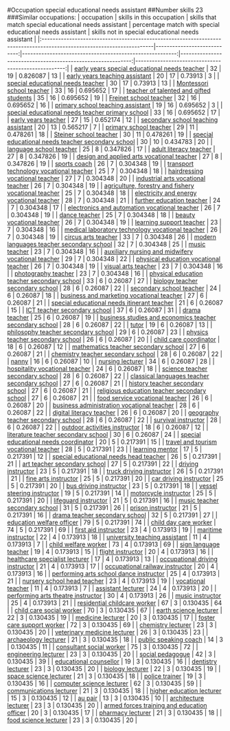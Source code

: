 #Occupation special educational needs assistant
##Number skills 23
###Similar occupations:
| occupation                                                                                                            |   skills in this occupation |   skills that match special educational needs assistant |   percentage match with special educational needs assistant |   skills not in special educational needs assistant |
|:----------------------------------------------------------------------------------------------------------------------|----------------------------:|--------------------------------------------------------:|------------------------------------------------------------:|----------------------------------------------------:|
| [early years special educational needs teacher](early_years_special_educational_needs_teacher.md)                     |                          32 |                                                      19 |                                                    0.826087 |                                                  13 |
| [early years teaching assistant](early_years_teaching_assistant.md)                                                   |                          20 |                                                      17 |                                                    0.73913  |                                                   3 |
| [special educational needs teacher](special_educational_needs_teacher.md)                                             |                          30 |                                                      17 |                                                    0.73913  |                                                  13 |
| [Montessori school teacher](Montessori_school_teacher.md)                                                             |                          33 |                                                      16 |                                                    0.695652 |                                                  17 |
| [teacher of talented and gifted students](teacher_of_talented_and_gifted_students.md)                                 |                          35 |                                                      16 |                                                    0.695652 |                                                  19 |
| [Freinet school teacher](Freinet_school_teacher.md)                                                                   |                          32 |                                                      16 |                                                    0.695652 |                                                  16 |
| [primary school teaching assistant](primary_school_teaching_assistant.md)                                             |                          19 |                                                      16 |                                                    0.695652 |                                                   3 |
| [special educational needs teacher primary school](special_educational_needs_teacher_primary_school.md)               |                          33 |                                                      16 |                                                    0.695652 |                                                  17 |
| [early years teacher](early_years_teacher.md)                                                                         |                          27 |                                                      15 |                                                    0.652174 |                                                  12 |
| [secondary school teaching assistant](secondary_school_teaching_assistant.md)                                         |                          20 |                                                      13 |                                                    0.565217 |                                                   7 |
| [primary school teacher](primary_school_teacher.md)                                                                   |                          29 |                                                      11 |                                                    0.478261 |                                                  18 |
| [Steiner school teacher](Steiner_school_teacher.md)                                                                   |                          30 |                                                      11 |                                                    0.478261 |                                                  19 |
| [special educational needs teacher secondary school](special_educational_needs_teacher_secondary_school.md)           |                          30 |                                                      10 |                                                    0.434783 |                                                  20 |
| [language school teacher](language_school_teacher.md)                                                                 |                          25 |                                                       8 |                                                    0.347826 |                                                  17 |
| [adult literacy teacher](adult_literacy_teacher.md)                                                                   |                          27 |                                                       8 |                                                    0.347826 |                                                  19 |
| [design and applied arts vocational teacher](design_and_applied_arts_vocational_teacher.md)                           |                          27 |                                                       8 |                                                    0.347826 |                                                  19 |
| [sports coach](sports_coach.md)                                                                                       |                          26 |                                                       7 |                                                    0.304348 |                                                  19 |
| [transport technology vocational teacher](transport_technology_vocational_teacher.md)                                 |                          25 |                                                       7 |                                                    0.304348 |                                                  18 |
| [hairdressing vocational teacher](hairdressing_vocational_teacher.md)                                                 |                          27 |                                                       7 |                                                    0.304348 |                                                  20 |
| [industrial arts vocational teacher](industrial_arts_vocational_teacher.md)                                           |                          26 |                                                       7 |                                                    0.304348 |                                                  19 |
| [agriculture, forestry and fishery vocational teacher](agriculture,_forestry_and_fishery_vocational_teacher.md)       |                          25 |                                                       7 |                                                    0.304348 |                                                  18 |
| [electricity and energy vocational teacher](electricity_and_energy_vocational_teacher.md)                             |                          28 |                                                       7 |                                                    0.304348 |                                                  21 |
| [further education teacher](further_education_teacher.md)                                                             |                          24 |                                                       7 |                                                    0.304348 |                                                  17 |
| [electronics and automation vocational teacher](electronics_and_automation_vocational_teacher.md)                     |                          26 |                                                       7 |                                                    0.304348 |                                                  19 |
| [dance teacher](dance_teacher.md)                                                                                     |                          25 |                                                       7 |                                                    0.304348 |                                                  18 |
| [beauty vocational teacher](beauty_vocational_teacher.md)                                                             |                          26 |                                                       7 |                                                    0.304348 |                                                  19 |
| [learning support teacher](learning_support_teacher.md)                                                               |                          23 |                                                       7 |                                                    0.304348 |                                                  16 |
| [medical laboratory technology vocational teacher](medical_laboratory_technology_vocational_teacher.md)               |                          26 |                                                       7 |                                                    0.304348 |                                                  19 |
| [circus arts teacher](circus_arts_teacher.md)                                                                         |                          33 |                                                       7 |                                                    0.304348 |                                                  26 |
| [modern languages teacher secondary school](modern_languages_teacher_secondary_school.md)                             |                          32 |                                                       7 |                                                    0.304348 |                                                  25 |
| [music teacher](music_teacher.md)                                                                                     |                          23 |                                                       7 |                                                    0.304348 |                                                  16 |
| [auxiliary nursing and midwifery vocational teacher](auxiliary_nursing_and_midwifery_vocational_teacher.md)           |                          29 |                                                       7 |                                                    0.304348 |                                                  22 |
| [physical education vocational teacher](physical_education_vocational_teacher.md)                                     |                          26 |                                                       7 |                                                    0.304348 |                                                  19 |
| [visual arts teacher](visual_arts_teacher.md)                                                                         |                          23 |                                                       7 |                                                    0.304348 |                                                  16 |
| [photography teacher](photography_teacher.md)                                                                         |                          23 |                                                       7 |                                                    0.304348 |                                                  16 |
| [physical education teacher secondary school](physical_education_teacher_secondary_school.md)                         |                          33 |                                                       6 |                                                    0.26087  |                                                  27 |
| [biology teacher secondary school](biology_teacher_secondary_school.md)                                               |                          28 |                                                       6 |                                                    0.26087  |                                                  22 |
| [secondary school teacher](secondary_school_teacher.md)                                                               |                          24 |                                                       6 |                                                    0.26087  |                                                  18 |
| [business and marketing vocational teacher](business_and_marketing_vocational_teacher.md)                             |                          27 |                                                       6 |                                                    0.26087  |                                                  21 |
| [special educational needs itinerant teacher](special_educational_needs_itinerant_teacher.md)                         |                          21 |                                                       6 |                                                    0.26087  |                                                  15 |
| [ICT teacher secondary school](ICT_teacher_secondary_school.md)                                                       |                          37 |                                                       6 |                                                    0.26087  |                                                  31 |
| [drama teacher](drama_teacher.md)                                                                                     |                          25 |                                                       6 |                                                    0.26087  |                                                  19 |
| [business studies and economics teacher secondary school](business_studies_and_economics_teacher_secondary_school.md) |                          28 |                                                       6 |                                                    0.26087  |                                                  22 |
| [tutor](tutor.md)                                                                                                     |                          19 |                                                       6 |                                                    0.26087  |                                                  13 |
| [philosophy teacher secondary school](philosophy_teacher_secondary_school.md)                                         |                          29 |                                                       6 |                                                    0.26087  |                                                  23 |
| [physics teacher secondary school](physics_teacher_secondary_school.md)                                               |                          26 |                                                       6 |                                                    0.26087  |                                                  20 |
| [child care coordinator](child_care_coordinator.md)                                                                   |                          18 |                                                       6 |                                                    0.26087  |                                                  12 |
| [mathematics teacher secondary school](mathematics_teacher_secondary_school.md)                                       |                          27 |                                                       6 |                                                    0.26087  |                                                  21 |
| [chemistry teacher secondary school](chemistry_teacher_secondary_school.md)                                           |                          28 |                                                       6 |                                                    0.26087  |                                                  22 |
| [nanny](nanny.md)                                                                                                     |                          16 |                                                       6 |                                                    0.26087  |                                                  10 |
| [nursing lecturer](nursing_lecturer.md)                                                                               |                          34 |                                                       6 |                                                    0.26087  |                                                  28 |
| [hospitality vocational teacher](hospitality_vocational_teacher.md)                                                   |                          24 |                                                       6 |                                                    0.26087  |                                                  18 |
| [science teacher secondary school](science_teacher_secondary_school.md)                                               |                          28 |                                                       6 |                                                    0.26087  |                                                  22 |
| [classical languages teacher secondary school](classical_languages_teacher_secondary_school.md)                       |                          27 |                                                       6 |                                                    0.26087  |                                                  21 |
| [history teacher secondary school](history_teacher_secondary_school.md)                                               |                          27 |                                                       6 |                                                    0.26087  |                                                  21 |
| [religious education teacher secondary school](religious_education_teacher_secondary_school.md)                       |                          27 |                                                       6 |                                                    0.26087  |                                                  21 |
| [food service vocational teacher](food_service_vocational_teacher.md)                                                 |                          26 |                                                       6 |                                                    0.26087  |                                                  20 |
| [business administration vocational teacher](business_administration_vocational_teacher.md)                           |                          28 |                                                       6 |                                                    0.26087  |                                                  22 |
| [digital literacy teacher](digital_literacy_teacher.md)                                                               |                          26 |                                                       6 |                                                    0.26087  |                                                  20 |
| [geography teacher secondary school](geography_teacher_secondary_school.md)                                           |                          28 |                                                       6 |                                                    0.26087  |                                                  22 |
| [survival instructor](survival_instructor.md)                                                                         |                          28 |                                                       6 |                                                    0.26087  |                                                  22 |
| [outdoor activities instructor](outdoor_activities_instructor.md)                                                     |                          18 |                                                       6 |                                                    0.26087  |                                                  12 |
| [literature teacher secondary school](literature_teacher_secondary_school.md)                                         |                          30 |                                                       6 |                                                    0.26087  |                                                  24 |
| [special educational needs coordinator](special_educational_needs_coordinator.md)                                     |                          20 |                                                       5 |                                                    0.217391 |                                                  15 |
| [travel and tourism vocational teacher](travel_and_tourism_vocational_teacher.md)                                     |                          28 |                                                       5 |                                                    0.217391 |                                                  23 |
| [learning mentor](learning_mentor.md)                                                                                 |                          17 |                                                       5 |                                                    0.217391 |                                                  12 |
| [special educational needs head teacher](special_educational_needs_head_teacher.md)                                   |                          26 |                                                       5 |                                                    0.217391 |                                                  21 |
| [art teacher secondary school](art_teacher_secondary_school.md)                                                       |                          27 |                                                       5 |                                                    0.217391 |                                                  22 |
| [driving instructor](driving_instructor.md)                                                                           |                          23 |                                                       5 |                                                    0.217391 |                                                  18 |
| [truck driving instructor](truck_driving_instructor.md)                                                               |                          26 |                                                       5 |                                                    0.217391 |                                                  21 |
| [fine arts instructor](fine_arts_instructor.md)                                                                       |                          25 |                                                       5 |                                                    0.217391 |                                                  20 |
| [car driving instructor](car_driving_instructor.md)                                                                   |                          25 |                                                       5 |                                                    0.217391 |                                                  20 |
| [bus driving instructor](bus_driving_instructor.md)                                                                   |                          23 |                                                       5 |                                                    0.217391 |                                                  18 |
| [vessel steering instructor](vessel_steering_instructor.md)                                                           |                          19 |                                                       5 |                                                    0.217391 |                                                  14 |
| [motorcycle instructor](motorcycle_instructor.md)                                                                     |                          25 |                                                       5 |                                                    0.217391 |                                                  20 |
| [lifeguard instructor](lifeguard_instructor.md)                                                                       |                          21 |                                                       5 |                                                    0.217391 |                                                  16 |
| [music teacher secondary school](music_teacher_secondary_school.md)                                                   |                          31 |                                                       5 |                                                    0.217391 |                                                  26 |
| [prison instructor](prison_instructor.md)                                                                             |                          21 |                                                       5 |                                                    0.217391 |                                                  16 |
| [drama teacher secondary school](drama_teacher_secondary_school.md)                                                   |                          32 |                                                       5 |                                                    0.217391 |                                                  27 |
| [education welfare officer](education_welfare_officer.md)                                                             |                          79 |                                                       5 |                                                    0.217391 |                                                  74 |
| [child day care worker](child_day_care_worker.md)                                                                     |                          74 |                                                       5 |                                                    0.217391 |                                                  69 |
| [first aid instructor](first_aid_instructor.md)                                                                       |                          23 |                                                       4 |                                                    0.173913 |                                                  19 |
| [maritime instructor](maritime_instructor.md)                                                                         |                          22 |                                                       4 |                                                    0.173913 |                                                  18 |
| [university teaching assistant](university_teaching_assistant.md)                                                     |                          11 |                                                       4 |                                                    0.173913 |                                                   7 |
| [child welfare worker](child_welfare_worker.md)                                                                       |                          73 |                                                       4 |                                                    0.173913 |                                                  69 |
| [sign language teacher](sign_language_teacher.md)                                                                     |                          19 |                                                       4 |                                                    0.173913 |                                                  15 |
| [flight instructor](flight_instructor.md)                                                                             |                          20 |                                                       4 |                                                    0.173913 |                                                  16 |
| [healthcare specialist lecturer](healthcare_specialist_lecturer.md)                                                   |                          17 |                                                       4 |                                                    0.173913 |                                                  13 |
| [occupational driving instructor](occupational_driving_instructor.md)                                                 |                          21 |                                                       4 |                                                    0.173913 |                                                  17 |
| [occupational railway instructor](occupational_railway_instructor.md)                                                 |                          20 |                                                       4 |                                                    0.173913 |                                                  16 |
| [performing arts school dance instructor](performing_arts_school_dance_instructor.md)                                 |                          25 |                                                       4 |                                                    0.173913 |                                                  21 |
| [nursery school head teacher](nursery_school_head_teacher.md)                                                         |                          23 |                                                       4 |                                                    0.173913 |                                                  19 |
| [vocational teacher](vocational_teacher.md)                                                                           |                          11 |                                                       4 |                                                    0.173913 |                                                   7 |
| [assistant lecturer](assistant_lecturer.md)                                                                           |                          24 |                                                       4 |                                                    0.173913 |                                                  20 |
| [performing arts theatre instructor](performing_arts_theatre_instructor.md)                                           |                          30 |                                                       4 |                                                    0.173913 |                                                  26 |
| [music instructor](music_instructor.md)                                                                               |                          25 |                                                       4 |                                                    0.173913 |                                                  21 |
| [residential childcare worker](residential_childcare_worker.md)                                                       |                          67 |                                                       3 |                                                    0.130435 |                                                  64 |
| [child care social worker](child_care_social_worker.md)                                                               |                          70 |                                                       3 |                                                    0.130435 |                                                  67 |
| [earth science lecturer](earth_science_lecturer.md)                                                                   |                          22 |                                                       3 |                                                    0.130435 |                                                  19 |
| [medicine lecturer](medicine_lecturer.md)                                                                             |                          20 |                                                       3 |                                                    0.130435 |                                                  17 |
| [foster care support worker](foster_care_support_worker.md)                                                           |                          72 |                                                       3 |                                                    0.130435 |                                                  69 |
| [chemistry lecturer](chemistry_lecturer.md)                                                                           |                          23 |                                                       3 |                                                    0.130435 |                                                  20 |
| [veterinary medicine lecturer](veterinary_medicine_lecturer.md)                                                       |                          26 |                                                       3 |                                                    0.130435 |                                                  23 |
| [archaeology lecturer](archaeology_lecturer.md)                                                                       |                          21 |                                                       3 |                                                    0.130435 |                                                  18 |
| [public speaking coach](public_speaking_coach.md)                                                                     |                          14 |                                                       3 |                                                    0.130435 |                                                  11 |
| [consultant social worker](consultant_social_worker.md)                                                               |                          75 |                                                       3 |                                                    0.130435 |                                                  72 |
| [engineering lecturer](engineering_lecturer.md)                                                                       |                          23 |                                                       3 |                                                    0.130435 |                                                  20 |
| [social pedagogue](social_pedagogue.md)                                                                               |                          42 |                                                       3 |                                                    0.130435 |                                                  39 |
| [educational counsellor](educational_counsellor.md)                                                                   |                          19 |                                                       3 |                                                    0.130435 |                                                  16 |
| [dentistry lecturer](dentistry_lecturer.md)                                                                           |                          23 |                                                       3 |                                                    0.130435 |                                                  20 |
| [biology lecturer](biology_lecturer.md)                                                                               |                          22 |                                                       3 |                                                    0.130435 |                                                  19 |
| [space science lecturer](space_science_lecturer.md)                                                                   |                          21 |                                                       3 |                                                    0.130435 |                                                  18 |
| [police trainer](police_trainer.md)                                                                                   |                          19 |                                                       3 |                                                    0.130435 |                                                  16 |
| [computer science lecturer](computer_science_lecturer.md)                                                             |                          62 |                                                       3 |                                                    0.130435 |                                                  59 |
| [communications lecturer](communications_lecturer.md)                                                                 |                          21 |                                                       3 |                                                    0.130435 |                                                  18 |
| [higher education lecturer](higher_education_lecturer.md)                                                             |                          15 |                                                       3 |                                                    0.130435 |                                                  12 |
| [au pair](au_pair.md)                                                                                                 |                          13 |                                                       3 |                                                    0.130435 |                                                  10 |
| [architecture lecturer](architecture_lecturer.md)                                                                     |                          23 |                                                       3 |                                                    0.130435 |                                                  20 |
| [armed forces training and education officer](armed_forces_training_and_education_officer.md)                         |                          20 |                                                       3 |                                                    0.130435 |                                                  17 |
| [pharmacy lecturer](pharmacy_lecturer.md)                                                                             |                          21 |                                                       3 |                                                    0.130435 |                                                  18 |
| [food science lecturer](food_science_lecturer.md)                                                                     |                          23 |                                                       3 |                                                    0.130435 |                                                  20 |
